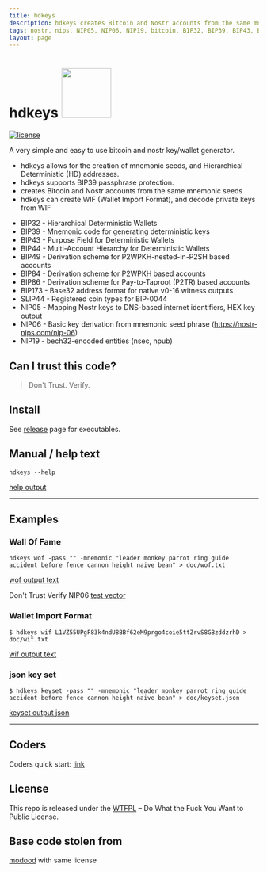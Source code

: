 ```yaml
---
title: hdkeys
description: hdkeys creates Bitcoin and Nostr accounts from the same mnemonic seeds
tags: nostr, nips, NIP05, NIP06, NIP19, bitcoin, BIP32, BIP39, BIP43, BIP44, BIP84, BIP86, BIP173, SLIP44
layout: page
---
```


hdkeys <img src="https://www.buybitcoinworldwide.com/img/segwit.png" width="100">
========

[![license](https://img.shields.io/badge/license-WTFPL%20--%20Do%20What%20the%20Fuck%20You%20Want%20to%20Public%20License-green.svg)](https://github.com/modood/hdkeygen/blob/master/LICENSE)

A very simple and easy to use bitcoin and nostr key/wallet generator.

- hdkeys allows for the creation of mnemonic seeds, and Hierarchical Deterministic (HD) addresses.
- hdkeys supports BIP39 passphrase protection.
- creates Bitcoin and Nostr accounts from the same mnemonic seeds
- hdkeys can create WIF (Wallet Import Format), and decode private keys from WIF

*   BIP32 - Hierarchical Deterministic Wallets
*   BIP39 - Mnemonic code for generating deterministic keys
*   BIP43 - Purpose Field for Deterministic Wallets
*   BIP44 - Multi-Account Hierarchy for Deterministic Wallets
*   BIP49 - Derivation scheme for P2WPKH-nested-in-P2SH based accounts
*   BIP84 - Derivation scheme for P2WPKH based accounts
*   BIP86 - Derivation scheme for Pay-to-Taproot (P2TR) based accounts
*   BIP173 - Base32 address format for native v0-16 witness outputs
*   SLIP44 - Registered coin types for BIP-0044
*   NIP05 - Mapping Nostr keys to DNS-based internet identifiers, HEX key output
*   NIP06 - Basic key derivation from mnemonic seed phrase (https://nostr-nips.com/nip-06)
*   NIP19 - bech32-encoded entities (nsec, npub)


Can I trust this code?
----------------------

> Don't Trust. Verify.

Install
-------

See [release](https://github.com/gotamer/hdkeys/releases) page for executables.


Manual / help text
------------------

    hdkeys --help

[help output](doc/help.txt)

____________
Examples
--------

### Wall Of Fame

    hdkeys wof -pass "" -mnemonic "leader monkey parrot ring guide accident before fence cannon height naive bean" > doc/wof.txt

[wof output text](doc/wof.txt)

Don't Trust Verify NIP06 [test vector](https://nostr-nips.com/nip-06#test-vectors)

### Wallet Import Format
    $ hdkeys wif L1VZ55UPgF83k4ndU8BBf62eM9prgo4coie5ttZrvS8GBzddzrhD > doc/wif.txt

[wif output text](doc/wif.txt)


### json key set
    $ hdkeys keyset -pass "" -mnemonic "leader monkey parrot ring guide accident before fence cannon height naive bean" > doc/keyset.json

[keyset output json](doc/keyset.json)

___________

Coders
------
Coders quick start: [link](doc/coders.md)

License
-------

This repo is released under the [WTFPL](http://www.wtfpl.net/) – Do What the Fuck You Want to Public License.

Base code stolen from
---------------------

[modood](https://github.com/modood/hdkeygen) with same license
